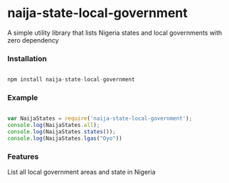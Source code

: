 # naija-state-local-government

A simple utility library that lists Nigeria states and local governments with zero dependency

### Installation

``` Javascript

npm install naija-state-local-government

```

### Example

``` Javascript

var NaijaStates = require('naija-state-local-government');
console.log(NaijaStates.all);
console.log(NaijaStates.states());
console.log(NaijaStates.lgas("Oyo"))

```

### Features

List all local government areas and state in Nigeria

